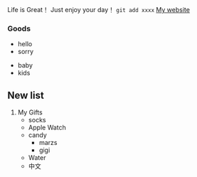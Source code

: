 Life is Great！
Just enjoy your day！
`git add xxxx`
[My website](https://www.baidu.com)

### Goods
- hello
- sorry
* baby
* kids

## New list
1. My Gifts
   - socks
   - Apple Watch
   - candy
     - marzs
     - gigi
   - Water
   - 中文

